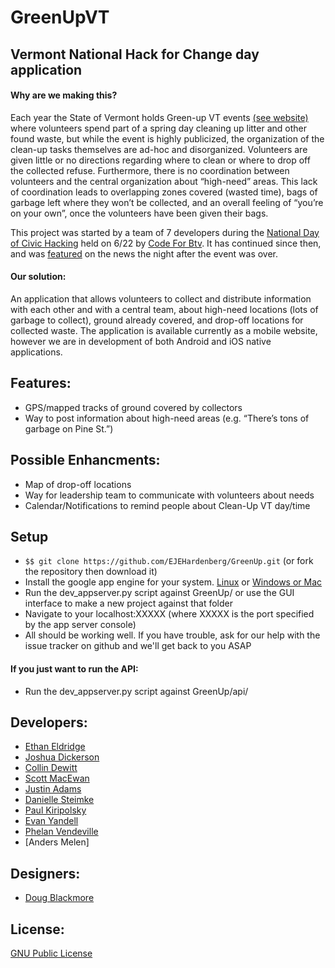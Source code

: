 GreenUpVT
==========

Vermont National Hack for Change day application
--------------------------------------------------


#### Why are we making this?
Each year the State of Vermont holds Green-up VT events [(see website)] where volunteers spend part of a spring day cleaning up litter and other found waste, but while the event is highly publicized, the organization of the clean-up tasks themselves are ad-hoc and disorganized. Volunteers are given little or no directions regarding where to clean or where to drop off the collected refuse. Furthermore, there is no coordination between volunteers and the central organization about “high-need” areas. This lack of coordination leads to overlapping zones covered (wasted time), bags of garbage left where they won’t be collected, and an overall feeling of “you’re on your own”, once the volunteers have been given their bags. 

This project was started by a team of 7 developers during the [National Day of Civic Hacking] held on 6/22 by [Code For Btv]. It has continued since then, and was [featured] on the news the night after the event was over. 

#### Our solution: 
An application that allows volunteers to collect and distribute information with each other and with a central team, about high-need locations (lots of garbage to collect), ground already covered, and drop-off locations for collected waste. The application is available currently as a mobile website, however we are in development of both Android and iOS native applications.

Features: 
---------
- GPS/mapped tracks of ground covered by collectors
- Way to post information about high-need areas (e.g. “There’s tons of garbage on Pine St.”) 

Possible Enhancments:
---------
- Map of drop-off locations
- Way for leadership team to communicate with volunteers about needs
- Calendar/Notifications to remind people about Clean-Up VT day/time

Setup
------------------
- `$$ git clone https://github.com/EJEHardenberg/GreenUp.git` (or fork the repository then download it)
- Install the google app engine for your system. [Linux] or [Windows or Mac]
- Run the dev_appserver.py script against GreenUp/ or use the GUI interface to make a new project against that folder
- Navigate to your localhost:XXXXX (where XXXXX is the port specified by the app server console)
- All should be working well. If you have trouble, ask for our help with the issue tracker on github and we'll get back to you ASAP

#### If you just want to run the API:
- Run the dev_appserver.py script against GreenUp/api/


Developers:
------------------
- [Ethan Eldridge]
- [Joshua Dickerson]
- [Collin Dewitt]
- [Scott MacEwan]
- [Justin Adams]
- [Danielle Steimke]
- [Paul Kiripolsky]
- [Evan Yandell]
- [Phelan Vendeville]
- [Anders Melen]

Designers:
------------------
- [Doug Blackmore]

License:
----------
[GNU Public License]

[GNU Public License]: http://www.gnu.org/licenses/gpl.html
[Ethan Eldridge]: https://github.com/EJEHardenberg/
[Evan Yandell]: https://github.com/primehunter326
[Collin Dewitt]: https://github.com/milus16
[Joshua Dickerson]:https://github.com/JoshuaDickerson
[Scott MacEwan]: https://github.com/smacewan101
[Danielle Steimke]: https://github.com/iknitformydog
[Justin Adams]:https://github.com/justcadams
[Phelan Vendeville]: https://github.com/the-hobbes
[(see website)]: http://www.greenupvermont.org/
[Doug Blackmore]: http://dblackmoredesign.com/
[Code For Btv]: http://codeforbtv.org/
[featured]: http://www.wptz.com/news/vermont-new-york/burlington/Coders-designers-hack-for-change/-/8869880/20394732/-/13wdolaz/-/index.html
[National Day of Civic Hacking]: http://hackforchange.org/
[Linux]: http://askubuntu.com/questions/123553/how-to-install-google-appengine/126687#126687
[Windows or Mac]: https://developers.google.com/appengine/docs/python/gettingstartedpython27/devenvironment
[Paul Kiripolsky]: https://github.com/kiripaul

